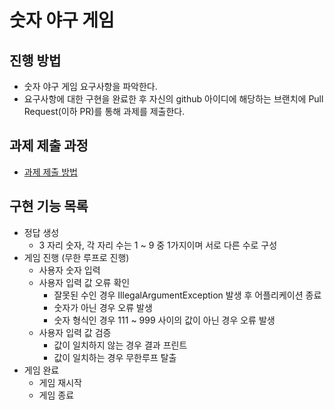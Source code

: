 # 숫자 야구 게임
## 진행 방법
* 숫자 야구 게임 요구사항을 파악한다.
* 요구사항에 대한 구현을 완료한 후 자신의 github 아이디에 해당하는 브랜치에 Pull Request(이하 PR)를 통해 과제를 제출한다.

## 과제 제출 과정
* [과제 제출 방법](https://github.com/next-step/nextstep-docs/tree/master/precourse)

## 구현 기능 목록
* 정답 생성
  * 3 자리 숫자, 각 자리 수는 1 ~ 9 중 1가지이며 서로 다른 수로 구성
* 게임 진행 (무한 루프로 진행)
  * 사용자 숫자 입력
  * 사용자 입력 값 오류 확인
    * 잘못된 수인 경우 IllegalArgumentException 발생 후 어플리케이션 종료
    * 숫자가 아닌 경우 오류 발생
    * 숫자 형식인 경우 111 ~ 999 사이의 값이 아닌 경우 오류 발생
  * 사용자 입력 값 검증
    * 값이 일치하지 않는 경우 결과 프린트
    * 값이 일치하는 경우 무한루프 탈출
* 게임 완료
  * 게임 재시작
  * 게임 종료